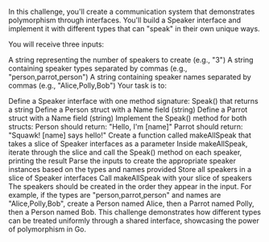 In this challenge, you'll create a communication system that demonstrates polymorphism through interfaces. You'll build a Speaker interface and implement it with different types that can "speak" in their own unique ways.

You will receive three inputs:

A string representing the number of speakers to create (e.g., "3")
A string containing speaker types separated by commas (e.g., "person,parrot,person")
A string containing speaker names separated by commas (e.g., "Alice,Polly,Bob")
Your task is to:

Define a Speaker interface with one method signature: Speak() that returns a string
Define a Person struct with a Name field (string)
Define a Parrot struct with a Name field (string)
Implement the Speak() method for both structs:
Person should return: "Hello, I'm [name]"
Parrot should return: "Squawk! [name] says hello!"
Create a function called makeAllSpeak that takes a slice of Speaker interfaces as a parameter
Inside makeAllSpeak, iterate through the slice and call the Speak() method on each speaker, printing the result
Parse the inputs to create the appropriate speaker instances based on the types and names provided
Store all speakers in a slice of Speaker interfaces
Call makeAllSpeak with your slice of speakers
The speakers should be created in the order they appear in the input. For example, if the types are "person,parrot,person" and names are "Alice,Polly,Bob", create a Person named Alice, then a Parrot named Polly, then a Person named Bob. This challenge demonstrates how different types can be treated uniformly through a shared interface, showcasing the power of polymorphism in Go.